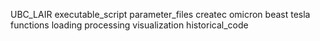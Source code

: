 UBC_LAIR
  executable_script
  parameter_files
    createc
    omicron
    beast
    tesla
  functions
    loading
    processing
    visualization
  historical_code
